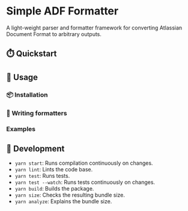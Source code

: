 # Simple ADF Formatter

A light-weight parser and formatter framework for converting Atlassian Document Format to arbitrary outputs.

## ⏱️ Quickstart

## 📖 Usage

### 📦 Installation

### 🎨 Writing formatters

### Examples

## 🔧 Development

* `yarn start`: Runs compilation continuously on changes.
* `yarn lint`: Lints the code base.
* `yarn test`: Runs tests.
* `yarn test --watch`: Runs tests continuously on changes.
* `yarn build`: Builds the package.
* `yarn size`: Checks the resulting bundle size.
* `yarn analyze`: Explains the bundle size.
